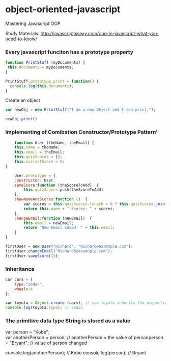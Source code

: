 # object-oriented-javascript
Mastering Javascript OOP

Study Materials: 
http://javascriptissexy.com/oop-in-javascript-what-you-need-to-know/


### Every javascript funciton has a prototype property

```javascript 
function PrintStuff (myDocuments) {
 this.documents = myDocuments;
}  
```


```javascript 
PrintStuff.prototype.print = function() {
  console.log(this.documents);
}
```

Create an object 

```javascript 
var newObj = new PrintStuff("I am a new Object and I can print.");
```

```javascript 
newObj.print()
```

### Implementing of Comibation Constructor/Prototype Pattern'

```javascript
	function User (theName, theEmail) {
    this.name = theName;
    this.email = theEmail;
    this.quizScores = [];
    this.currentScore = 0;
}
```

```javascript
	User.prototype = {
    constructor: User,
    saveScore:function (theScoreToAdd)  {
        this.quizScores.push(theScoreToAdd)
    },
    showNameAndScores:function ()  {
        var scores = this.quizScores.length > 0 ? this.quizScores.join(",") : "No Scores Yet";
        return this.name + " Scores: " + scores;
    },
    changeEmail:function (newEmail)  {
        this.email = newEmail;
        return "New Email Saved: " + this.email;
    }
}
```

```javascript
firstUser = new User("Richard", "Richard@examnple.com"); 
firstUser.changeEmail("RichardB@examnple.com");
firstUser.saveScore(15);
```


### Inheritance 
```javascript 
car cars = {
    type:"sedan",
    wheels:4​
};
```

```javascript
var toyota = Object.create (cars); // now toyota inherits the properties from cars
console.log(toyota.type); // sedan
```



### The primitive data type String is stored as a value​
var person = "Kobe";  
var anotherPerson = person; // anotherPerson = the value of person​
person = "Bryant"; // value of person changed​

console.log(anotherPerson); // Kobe
console.log(person); // Bryant

